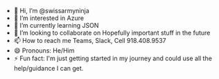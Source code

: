 - 👋 Hi, I’m @swissarmyninja
- 👀 I’m interested in Azure
- 🌱 I’m currently learning JSON
- 💞️ I’m looking to collaborate on Hopefully important stuff in the future
- 📫 How to reach me Teams, Slack, Cell 918.408.9537
- 😄 Pronouns: He/Him
- ⚡ Fun fact: I'm just getting started in my journey and could use all the help/guidance I can get.

<!---
swissarmyninja/swissarmyninja is a ✨ special ✨ repository because its `README.md` (this file) appears on your GitHub profile.
You can click the Preview link to take a look at your changes.
--->
